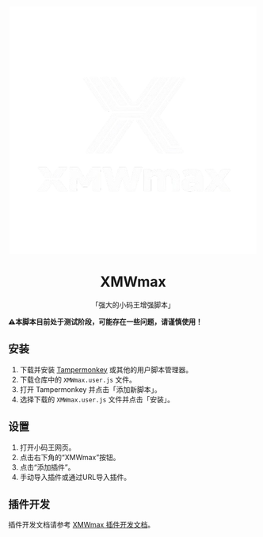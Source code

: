 <div align="center">
  <img src="image/XMWmax-logo.png" alt="XMWmax Logo" style="display: block; margin: 0 auto;" />
  <h1>XMWmax</h1>
  「强大的小码王增强脚本」
</div>

**⚠本脚本目前处于测试阶段，可能存在一些问题，请谨慎使用！**

## 安装

1. 下载并安装 [Tampermonkey](https://www.tampermonkey.net/) 或其他的用户脚本管理器。
2. 下载仓库中的 `XMWmax.user.js` 文件。
3. 打开 Tampermonkey 并点击「添加新脚本」。
4. 选择下载的 `XMWmax.user.js` 文件并点击「安装」。

## 设置

1. 打开小码王网页。
2. 点击右下角的“XMWmax”按钮。
3. 点击“添加插件”。
4. 手动导入插件或通过URL导入插件。

## 插件开发

插件开发文档请参考 [XMWmax 插件开发文档](PLUGIN_GUIDE.md)。
